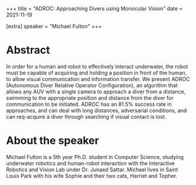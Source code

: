 +++
title = "ADROC: Approaching Divers using Monocular Vision"
date = 2021-11-19

[extra]
speaker = "Michael Fulton"
+++


# Abstract
In order for a human and robot to effectively interact underwater, the robot must be capable of acquiring and holding a position in front of the human, to allow visual communication and information transfer. We present ADROC (Autonomous Diver Relative Operator Configuration), an algorithm that allows any AUV with a single camera to approach a diver from a distance, swimming to the appropriate position and distance from the diver for communication to be initiated. ADROC has an 81.5% success rate in approaches, and can deal with long distances, adversarial conditions, and can req-acquire a diver through searching if visual contact is lost.

# About the speaker
Michael Fulton is a 5th year Ph.D. student in Computer Science, studying underwater robotics and human-robot interaction with the Interactive Robotics and Vision Lab under Dr. Junaed Sattar. Michael lives in Saint Louis Park with his wife Sophie and their two cats, Harriet and Topher.